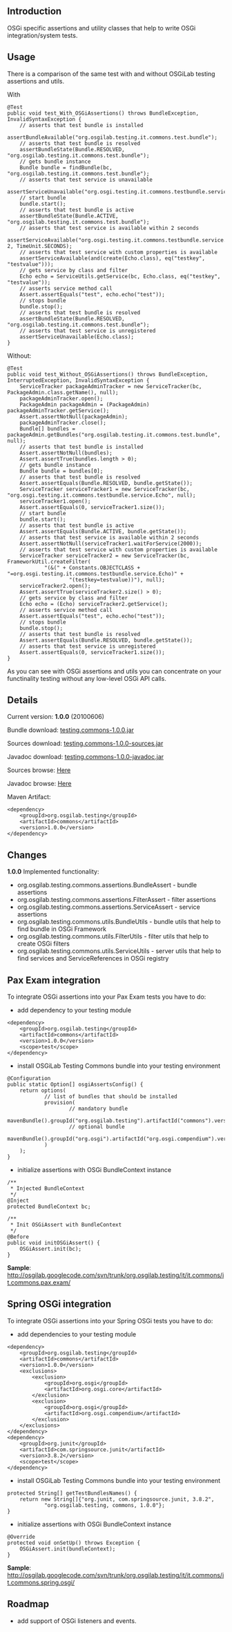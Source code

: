 ## Introduction ##

OSGi specific assertions and utility classes that help to write OSGi integration/system tests.

## Usage ##

There is a comparison of the same test with and without OSGiLab testing assertions and utils.

With
```
@Test
public void test_With_OSGiAssertions() throws BundleException, InvalidSyntaxException {
    // asserts that test bundle is installed
    assertBundleAvailable("org.osgilab.testing.it.commons.test.bundle");
    // asserts that test bundle is resolved
    assertBundleState(Bundle.RESOLVED, "org.osgilab.testing.it.commons.test.bundle");
    // gets bundle instance
    Bundle bundle = findBundle(bc, "org.osgilab.testing.it.commons.test.bundle");
    // asserts that test service is unavailable
    assertServiceUnavailable("org.osgi.testing.it.commons.testbundle.service.Echo");
    // start bundle
    bundle.start();
    // asserts that test bundle is active
    assertBundleState(Bundle.ACTIVE, "org.osgilab.testing.it.commons.test.bundle");
    // asserts that test service is available within 2 seconds
    assertServiceAvailable("org.osgi.testing.it.commons.testbundle.service.Echo", 2, TimeUnit.SECONDS);
    // asserts that test service with custom properties is available
    assertServiceAvailable(and(create(Echo.class), eq("testkey", "testvalue")));
    // gets service by class and filter
    Echo echo = ServiceUtils.getService(bc, Echo.class, eq("testkey", "testvalue"));
    // asserts service method call
    Assert.assertEquals("test", echo.echo("test"));
    // stops bundle
    bundle.stop();
    // asserts that test bundle is resolved
    assertBundleState(Bundle.RESOLVED, "org.osgilab.testing.it.commons.test.bundle");
    // asserts that test service is unregistered
    assertServiceUnavailable(Echo.class);
}
```

Without:
```
@Test
public void test_Without_OSGiAssertions() throws BundleException, InterruptedException, InvalidSyntaxException {
    ServiceTracker packageAdminTracker = new ServiceTracker(bc, PackageAdmin.class.getName(), null);
    packageAdminTracker.open();
    PackageAdmin packageAdmin = (PackageAdmin) packageAdminTracker.getService();
    Assert.assertNotNull(packageAdmin);
    packageAdminTracker.close();
    Bundle[] bundles = packageAdmin.getBundles("org.osgilab.testing.it.commons.test.bundle", null);
    // asserts that test bundle is installed
    Assert.assertNotNull(bundles);
    Assert.assertTrue(bundles.length > 0);
    // gets bundle instance
    Bundle bundle = bundles[0];
    // asserts that test bundle is resolved
    Assert.assertEquals(Bundle.RESOLVED, bundle.getState());
    ServiceTracker serviceTracker1 = new ServiceTracker(bc, "org.osgi.testing.it.commons.testbundle.service.Echo", null);
    serviceTracker1.open();
    Assert.assertEquals(0, serviceTracker1.size());
    // start bundle
    bundle.start();
    // asserts that test bundle is active
    Assert.assertEquals(Bundle.ACTIVE, bundle.getState());
    // asserts that test service is available within 2 seconds
    Assert.assertNotNull(serviceTracker1.waitForService(2000));
    // asserts that test service with custom properties is available
    ServiceTracker serviceTracker2 = new ServiceTracker(bc, FrameworkUtil.createFilter(
            "(&(" + Constants.OBJECTCLASS + "=org.osgi.testing.it.commons.testbundle.service.Echo)" +
                    "(testkey=testvalue))"), null);
    serviceTracker2.open();
    Assert.assertTrue(serviceTracker2.size() > 0);
    // gets service by class and filter
    Echo echo = (Echo) serviceTracker2.getService();
    // asserts service method call
    Assert.assertEquals("test", echo.echo("test"));
    // stops bundle
    bundle.stop();
    // asserts that test bundle is resolved
    Assert.assertEquals(Bundle.RESOLVED, bundle.getState());
    // asserts that test service is unregistered
    Assert.assertEquals(0, serviceTracker1.size());
}
```

As you can see with OSGi assertions and utils you can concentrate on your functinality testing without any low-level OSGi API calls.

## Details ##

Current version: **1.0.0** (20100606)

Bundle download: [testing.commons-1.0.0.jar](http://osgilab.googlecode.com/files/testing.commons-1.0.0.jar)

Sources download: [testing.commons-1.0.0-sources.jar](http://osgilab.googlecode.com/files/testing.commons-1.0.0-sources.jar)

Javadoc download: [testing.commons-1.0.0-javadoc.jar](http://osgilab.googlecode.com/files/testing.commons-1.0.0-javadoc.jar)

Sources browse: [Here](http://osgilab.googlecode.com/svn/tags/testing.commons-1.0.0)

Javadoc browse: [Here](http://osgilab.googlecode.com/svn/tags/testing.commons-1.0.0/javadoc/index.html)

Maven Artifact:
```
<dependency>
    <groupId>org.osgilab.testing</groupId>
    <artifactId>commons</artifactId>
    <version>1.0.0</version>
</dependency>
```

## Changes ##
**1.0.0**
Implemented functionality:
  * org.osgilab.testing.commons.assertions.BundleAssert - bundle assertions
  * org.osgilab.testing.commons.assertions.FilterAssert - filter assertions
  * org.osgilab.testing.commons.assertions.ServiceAssert - service assertions
  * org.osgilab.testing.commons.utils.BundleUtils - bundle utils that help to find bundle in OSGi Framework
  * org.osgilab.testing.commons.utils.FilterUtils - filter utils that help to create OSGi filters
  * org.osgilab.testing.commons.utils.ServiceUtils - server utils that help to find services and ServiceReferences in OSGi registry

## Pax Exam integration ##
To integrate OSGi assertions into your Pax Exam tests you have to do:
  * add dependency to your testing module
```
<dependency>
    <groupId>org.osgilab.testing</groupId>
    <artifactId>commons</artifactId>
    <version>1.0.0</version>
    <scope>test</scope>
</dependency>
```
  * install OSGiLab Testing Commons bundle into your testing environment
```
@Configuration
public static Option[] osgiAssertsConfig() {
    return options(
            // list of bundles that should be installed
            provision(
                    // mandatory bundle
                    mavenBundle().groupId("org.osgilab.testing").artifactId("commons").version("1.0.0"),
                    // optional bundle
                    mavenBundle().groupId("org.osgi").artifactId("org.osgi.compendium").version("4.0.1")
            )
    );
}
```
  * initialize assertions with OSGi BundleContext instance
```
/**
 * Injected BundleContext
 */
@Inject
protected BundleContext bc;

/**
 * Init OSGiAssert with BundleContext
 */
@Before
public void initOSGiAssert() {
    OSGiAssert.init(bc);
}
```

**Sample**: http://osgilab.googlecode.com/svn/trunk/org.osgilab.testing/it/it.commons/it.commons.pax.exam/

## Spring OSGi integration ##
To integrate OSGi assertions into your Spring OSGi tests you have to do:
  * add dependencies to your testing module
```
<dependency>
    <groupId>org.osgilab.testing</groupId>
    <artifactId>commons</artifactId>
    <version>1.0.0</version>
    <exclusions>
        <exclusion>
            <groupId>org.osgi</groupId>
            <artifactId>org.osgi.core</artifactId>
        </exclusion>
        <exclusion>
            <groupId>org.osgi</groupId>
            <artifactId>org.osgi.compendium</artifactId>
        </exclusion>
    </exclusions>
</dependency>
<dependency>
    <groupId>org.junit</groupId>
    <artifactId>com.springsource.junit</artifactId>
    <version>3.8.2</version>
    <scope>test</scope>
</dependency>
```
  * install OSGiLab Testing Commons bundle into your testing environment
```
protected String[] getTestBundlesNames() {
    return new String[]{"org.junit, com.springsource.junit, 3.8.2",
            "org.osgilab.testing, commons, 1.0.0"};
}
```
  * initialize assertions with OSGi BundleContext instance
```
@Override
protected void onSetUp() throws Exception {
    OSGiAssert.init(bundleContext);
}
```

**Sample**: http://osgilab.googlecode.com/svn/trunk/org.osgilab.testing/it/it.commons/it.commons.spring.osgi/

## Roadmap ##
  * add support of OSGi listeners and events.